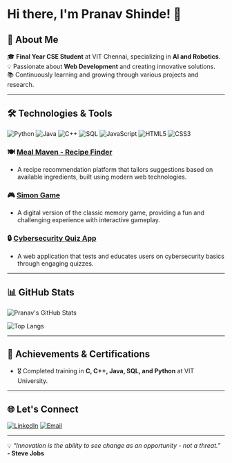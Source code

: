 # Hi there, I'm Pranav Shinde! 👋

## 🚀 About Me

🎓 **Final Year CSE Student** at VIT Chennai, specializing in **AI and Robotics**.  
💡 Passionate about **Web Development** and creating innovative solutions.   
📚 Continuously learning and growing through various projects and research.

---

## 🛠️ Technologies & Tools

![Python](https://img.shields.io/badge/-Python-3776AB?style=flat-square&logo=python&logoColor=white)
![Java](https://img.shields.io/badge/-Java-007396?style=flat-square&logo=java&logoColor=white)
![C++](https://img.shields.io/badge/-C++-00599C?style=flat-square&logo=c%2B%2B&logoColor=white)
![SQL](https://img.shields.io/badge/-SQL-4479A1?style=flat-square&logo=MySQL&logoColor=white)
![JavaScript](https://img.shields.io/badge/-JavaScript-F7DF1E?style=flat-square&logo=javascript&logoColor=black)
![HTML5](https://img.shields.io/badge/-HTML5-E34F26?style=flat-square&logo=html5&logoColor=white)
![CSS3](https://img.shields.io/badge/-CSS3-1572B6?style=flat-square&logo=css3)



### 🍽️ [Meal Maven - Recipe Finder](link_to_project)
* A recipe recommendation platform that tailors suggestions based on available ingredients, built using modern web technologies.

### 🎮 [Simon Game](link_to_project)
* A digital version of the classic memory game, providing a fun and challenging experience with interactive gameplay.

### 🔒 [Cybersecurity Quiz App](link_to_project)
* A web application that tests and educates users on cybersecurity basics through engaging quizzes.

---

## 📊 GitHub Stats

![Pranav's GitHub Stats](https://github-readme-stats.vercel.app/api?username=Pranavshinde678&show_icons=true&theme=radical&count_private=true)

![Top Langs](https://github-readme-stats.vercel.app/api/top-langs/?username=Pranavshinde678&layout=compact&theme=radical)

---

## 🌟 Achievements & Certifications

- 🎖️ Completed training in **C, C++, Java, SQL, and Python** at VIT University.


---

## 🌐 Let's Connect

[![LinkedIn](https://img.shields.io/badge/-LinkedIn-0A66C2?style=for-the-badge&logo=linkedin&logoColor=white)](https://www.linkedin.com/in/pranav-shinde)
[![Email](https://img.shields.io/badge/-Email-D14836?style=for-the-badge&logo=gmail&logoColor=white)](mailto:pranavpradip.shinde2021@vitstudent.ac.in)

---

💡 _“Innovation is the ability to see change as an opportunity - not a threat.”_  
**- Steve Jobs**
